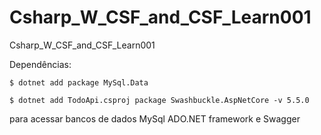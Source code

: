 # Csharp_W_CSF_and_CSF_Learn001
Csharp_W_CSF_and_CSF_Learn001

Dependências:

    $ dotnet add package MySql.Data

    $ dotnet add TodoApi.csproj package Swashbuckle.AspNetCore -v 5.5.0

para acessar bancos de dados MySql ADO.NET framework e Swagger
